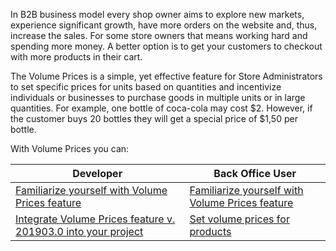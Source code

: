 In B2B business model every shop owner aims to explore new markets, experience significant growth, have more orders on the website and, thus, increase the sales. For some store owners that means working hard and spending more money. A better option is to get your customers to checkout with more products in their cart.

The Volume Prices is a simple, yet effective feature for Store Administrators to set specific prices for units based on quantities and incentivize individuals or businesses to purchase goods in multiple units or in large quantities. For example, one bottle of coca-cola may cost $2. However, if the customer buys 20 bottles they will get a special price of $1,50 per bottle.

With Volume Prices you can:

| Developer|Back Office User|
| --- | --- |
|[Familiarize yourself with Volume Prices feature](https://documentation.spryker.com/v4/docs/volume-prices-overview) | [Familiarize yourself with Volume Prices feature](https://documentation.spryker.com/v4/docs/volume-prices-overview) |
| [Integrate Volume Prices feature v. 201903.0 into your project](https://documentation.spryker.com/v3/docs/prices-feature-integration-201907)| [Set volume prices for products](https://documentation.spryker.com/v4/docs/adding-volume-prices) |
